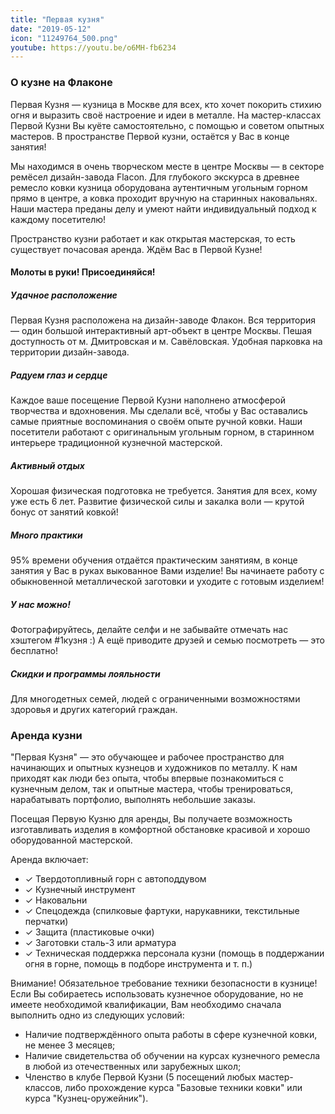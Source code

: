 ```yaml
---
title: "Первая кузня"
date: "2019-05-12"
icon: "11249764_500.png"
youtube: https://youtu.be/o6MH-fb6234
---
```


### О кузне на Флаконе

Первая Кузня — кузница в Москве для всех, кто хочет покорить стихию огня и выразить своё настроение и идеи в металле. На мастер-классах Первой Кузни Вы куёте самостоятельно, с помощью и советом опытных мастеров. В пространстве Первой кузни, остаётся у Вас в конце занятия!

Мы находимся в очень творческом месте в центре Москвы — в секторе ремёсел дизайн-завода Flacon. Для глубокого экскурса в древнее ремесло ковки кузница оборудована аутентичным угольным горном прямо в центре, а ковка проходит вручную на старинных наковальнях. Наши мастера преданы делу и умеют найти индивидуальный подход к каждому посетителю!

Пространство кузни работает и как открытая мастерская, то есть существует почасовая аренда. Ждём Вас в Первой Кузне!

#### Молоты в руки! Присоединяйся!

##### Удачное расположение

Первая Кузня расположена на дизайн-заводе Флакон. Вся территория — один большой интерактивный арт-объект в центре Москвы. Пешая доступность от м. Дмитровская и м. Савёловская. Удобная парковка на территории дизайн-завода.

##### Радуем глаз и сердце

Каждое ваше посещение Первой Кузни наполнено атмосферой творчества и вдохновения. Мы сделали всё, чтобы у Вас оставались самые приятные воспоминания о своём опыте ручной ковки. Наши посетители работают с оригинальным угольным горном, в старинном интерьере традиционной кузнечной мастерской.

##### Активный отдых

Хорошая физическая подготовка не требуется. Занятия для всех, кому уже есть 6 лет. Развитие физической силы и закалка воли — крутой бонус от занятий ковкой!

##### Много практики

95% времени обучения отдаётся практическим занятиям, в конце занятия у Вас в руках выкованное Вами изделие! Вы начинаете работу с обыкновенной металлической заготовки и уходите с готовым изделием!

##### У нас можно!

Фотографируйтесь, делайте селфи и не забывайте отмечать нас хэштегом #1кузня :) А ещё приводите друзей и семью посмотреть — это бесплатно!

##### Скидки и программы лояльности

Для многодетных семей, людей с ограниченными возможностями здоровья и других категорий граждан.

### Аренда кузни

"Первая Кузня" — это обучающее и рабочее пространство для начинающих и опытных кузнецов и художников по металлу. К нам приходят как люди без опыта, чтобы впервые познакомиться с кузнечным делом, так и опытные мастера, чтобы тренироваться, нарабатывать портфолио, выполнять небольшие заказы.

Посещая Первую Кузню для аренды, Вы получаете возможность изготавливать изделия в комфортной обстановке красивой и хорошо оборудованной мастерской.

Аренда включает:

* ✓ Твердотопливный горн с автоподдувом
* ✓ Кузнечный инструмент
* ✓ Наковальни
* ✓ Спецодежда (спилковые фартуки, нарукавники, текстильные перчатки)
* ✓ Защита (пластиковые очки)
* ✓ Заготовки сталь-3 или арматура
* ✓ Техническая поддержка персонала кузни (помощь в поддержании огня в горне, помощь в подборе инструмента и т. п.)

Внимание! Обязательное требование техники безопасности в кузнице! Если Вы собираетесь использовать кузнечное оборудование, но не имеете необходимой квалификации, Вам необходимо сначала выполнить одно из следующих условий:

* Наличие подтверждённого опыта работы в сфере кузнечной ковки, не менее 3 месяцев; 
* Наличие свидетельства об обучении на курсах кузнечного ремесла в любой из отечественных или зарубежных школ; 
* Членство в клубе Первой Кузни (5 посещений любых мастер-классов, либо прохождение курса "Базовые техники ковки" или курса "Кузнец-оружейник").

